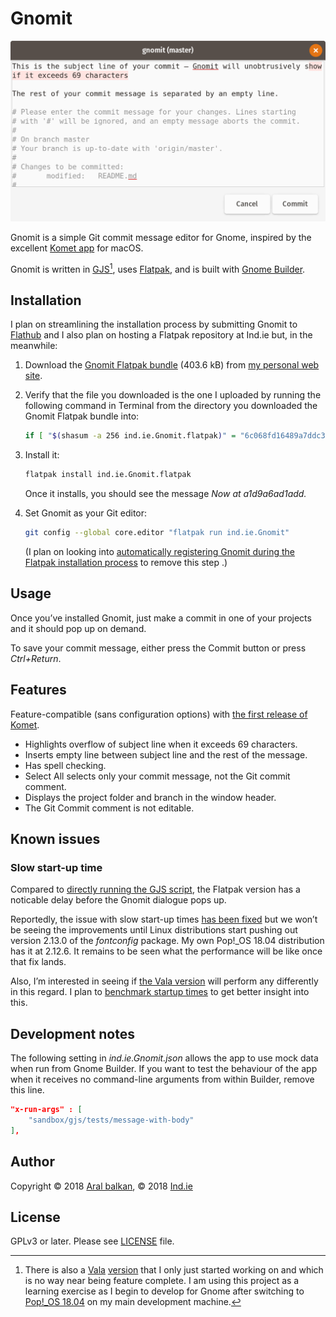 # Gnomit

![Screenshot of Gnomit showing the overflow highlighting on the subject line and the automatically inserted empty line between the subject line and the rest of the commit message.](gnomit.png)

Gnomit is a simple Git commit message editor for Gnome, inspired by the excellent [Komet app](https://github.com/zorgiepoo/Komet) for macOS.

Gnomit is written in [GJS](https://gitlab.gnome.org/GNOME/gjs/wikis/Home)[^1], uses [Flatpak](https://www.flatpak.org/), and is built with [Gnome Builder](https://wiki.gnome.org/Apps/Builder).

## Installation

I plan on streamlining the installation process by submitting Gnomit to [Flathub](https://flathub.org/home) and I also plan on hosting a Flatpak repository at Ind.ie but, in the meanwhile:

1. Download the [Gnomit Flatpak bundle](https://ind.ie/downloads/gnomit/1.0/ind.ie.Gnomit.flatpak) (403.6 kB) from [my personal web site](https://ar.al).

2. Verify that the file you downloaded is the one I uploaded by running the following command in Terminal from the directory you downloaded the Gnomit Flatpak bundle into:

    ```bash
    if [ "$(shasum -a 256 ind.ie.Gnomit.flatpak)" = "6c068fd16489a7ddc35dd53c906aeb481b40ae7a600655f0bc5a78af453ca818  ind.ie.Gnomit.flatpak" ]; then echo 'Download valid.'; else echo 'Download invalid. DO NOT INSTALL. Please alert aral@ind.ie.'; fi
    ```

3. Install it:

    ```bash
    flatpak install ind.ie.Gnomit.flatpak
    ```

    Once it installs, you should see the message _Now at a1d9a6ad1add._

4. Set Gnomit as your Git editor:

    ```bash
    git config --global core.editor "flatpak run ind.ie.Gnomit"
    ```

    (I plan on looking into [automatically registering Gnomit during the Flatpak installation process](https://source.ind.ie/gnome/gnomit/gjs/issues/22) to remove this step .)

## Usage

Once you’ve installed Gnomit, just make a commit in one of your projects and it should pop up on demand.

To save your commit message, either press the Commit button or press _Ctrl+Return_.

## Features

Feature-compatible (sans configuration options) with [the first release of Komet](https://github.com/zorgiepoo/Komet/releases/tag/0.1).

  * Highlights overflow of subject line when it exceeds 69 characters.
  * Inserts empty line between subject line and the rest of the message.
  * Has spell checking.
  * Select All selects only your commit message, not the Git commit comment.
  * Displays the project folder and branch in the window header.
  * The Git Commit comment is not editable.

## Known issues

### Slow start-up time

Compared to [directly running the GJS script](https://source.ind.ie/gnome/gnomit/gjs/tree/bare), the Flatpak version has a noticable delay before the Gnomit dialogue pops up.

Reportedly, the issue with slow start-up times [has been fixed](https://blogs.gnome.org/alexl/2018/01/16/fixing-flatpak-startup-times/) but we won’t be seeing the improvements until Linux distributions start pushing out version 2.13.0 of the _fontconfig_ package. My own Pop!_OS 18.04 distribution has it at 2.12.6. It remains to be seen what the performance will be like once that fix lands.

Also, I’m interested in seeing if [the Vala version](https://source.ind.ie/gnome/gnomit/vala) will perform any differently in this regard. I plan to [benchmark startup times](https://source.ind.ie/gnome/gnomit/gjs/issues/23) to get better insight into this.

## Development notes

The following setting in _ind.ie.Gnomit.json_ allows the app to use mock data when run from Gnome Builder. If you want to test the behaviour of the app when it receives no command-line arguments from within Builder, remove this line.

```json
"x-run-args" : [
    "sandbox/gjs/tests/message-with-body"
],
```

## Author

Copyright © 2018 [Aral balkan](https://ar.al), © 2018 [Ind.ie](https://ind.ie)

## License

GPLv3 or later. Please see [LICENSE](https://source.ind.ie/gnome/gnomit/blob/master/LICENSE) file.


[^1]: There is also a [Vala](https://wiki.gnome.org/Projects/Vala) [version](https://source.ind.ie/gnome/gnomit/vala) that I only just started working on and which is no way near being feature complete. I am using this project as a learning exercise as I begin to develop for Gnome after switching to [Pop!_OS 18.04](https://ar.al/2018/07/26/popos-18.04-the-state-of-the-art-in-linux-on-desktop/) on my main development machine.
